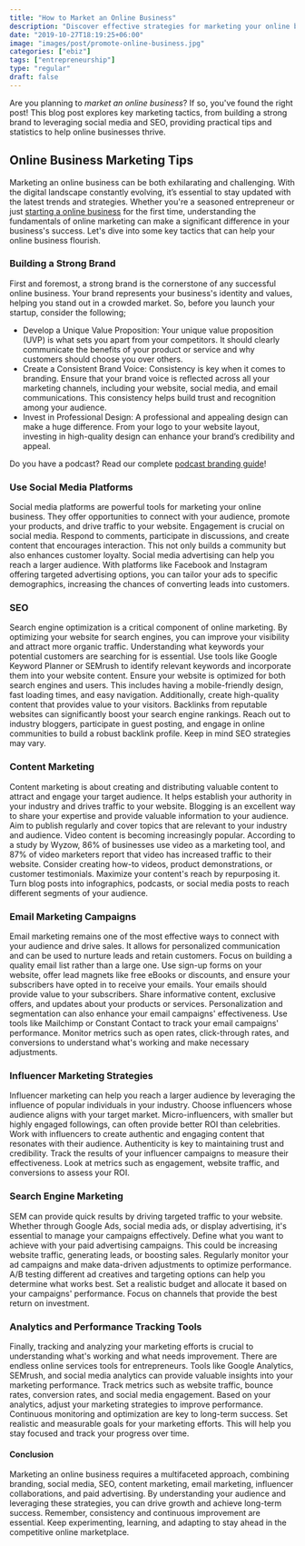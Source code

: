 ```yaml
---
title: "How to Market an Online Business"
description: "Discover effective strategies for marketing your online business and driving growth through branding, social media, SEO, and more."
date: "2019-10-27T18:19:25+06:00"
image: "images/post/promote-online-business.jpg"
categories: ["ebiz"]
tags: ["entrepreneurship"]
type: "regular"
draft: false
---
```


Are you planning to _market an online business_? If so, you've found the right post! This blog post explores key marketing tactics, from building a strong brand to leveraging social media and SEO, providing practical tips and statistics to help online businesses thrive.

## Online Business Marketing Tips

Marketing an online business can be both exhilarating and challenging. With the digital landscape constantly evolving, it’s essential to stay updated with the latest trends and strategies. Whether you're a seasoned entrepreneur or just [starting a online business](/blog/how-to-start-an-online-business) for the first time, understanding the fundamentals of online marketing can make a significant difference in your business's success. Let's dive into some key tactics that can help your online business flourish.

### Building a Strong Brand

First and foremost, a strong brand is the cornerstone of any successful online business. Your brand represents your business's identity and values, helping you stand out in a crowded market. So, before you launch your startup, consider the following;

- Develop a Unique Value Proposition: Your unique value proposition (UVP) is what sets you apart from your competitors. It should clearly communicate the benefits of your product or service and why customers should choose you over others.
- Create a Consistent Brand Voice: Consistency is key when it comes to branding. Ensure that your brand voice is reflected across all your marketing channels, including your website, social media, and email communications. This consistency helps build trust and recognition among your audience.
- Invest in Professional Design: A professional and appealing design can make a huge difference. From your logo to your website layout, investing in high-quality design can enhance your brand’s credibility and appeal.

Do you have a podcast? Read our complete [podcast branding guide](/blog/podcaster-brand-building)!

### Use Social Media Platforms

Social media platforms are powerful tools for marketing your online business. They offer opportunities to connect with your audience, promote your products, and drive traffic to your website. Engagement is crucial on social media. Respond to comments, participate in discussions, and create content that encourages interaction. This not only builds a community but also enhances customer loyalty. Social media advertising can help you reach a larger audience. With platforms like Facebook and Instagram offering targeted advertising options, you can tailor your ads to specific demographics, increasing the chances of converting leads into customers.

### SEO

Search engine optimization is a critical component of online marketing. By optimizing your website for search engines, you can improve your visibility and attract more organic traffic. Understanding what keywords your potential customers are searching for is essential. Use tools like Google Keyword Planner or SEMrush to identify relevant keywords and incorporate them into your website content. Ensure your website is optimized for both search engines and users. This includes having a mobile-friendly design, fast loading times, and easy navigation. Additionally, create high-quality content that provides value to your visitors. Backlinks from reputable websites can significantly boost your search engine rankings. Reach out to industry bloggers, participate in guest posting, and engage in online communities to build a robust backlink profile. Keep in mind SEO strategies may vary.

### Content Marketing

Content marketing is about creating and distributing valuable content to attract and engage your target audience. It helps establish your authority in your industry and drives traffic to your website. Blogging is an excellent way to share your expertise and provide valuable information to your audience. Aim to publish regularly and cover topics that are relevant to your industry and audience. Video content is becoming increasingly popular. According to a study by Wyzow, 86% of businesses use video as a marketing tool, and 87% of video marketers report that video has increased traffic to their website. Consider creating how-to videos, product demonstrations, or customer testimonials. Maximize your content's reach by repurposing it. Turn blog posts into infographics, podcasts, or social media posts to reach different segments of your audience.

### Email Marketing Campaigns

Email marketing remains one of the most effective ways to connect with your audience and drive sales. It allows for personalized communication and can be used to nurture leads and retain customers. Focus on building a quality email list rather than a large one. Use sign-up forms on your website, offer lead magnets like free eBooks or discounts, and ensure your subscribers have opted in to receive your emails. Your emails should provide value to your subscribers. Share informative content, exclusive offers, and updates about your products or services. Personalization and segmentation can also enhance your email campaigns' effectiveness. Use tools like Mailchimp or Constant Contact to track your email campaigns' performance. Monitor metrics such as open rates, click-through rates, and conversions to understand what's working and make necessary adjustments.

### Influencer Marketing Strategies

Influencer marketing can help you reach a larger audience by leveraging the influence of popular individuals in your industry. Choose influencers whose audience aligns with your target market. Micro-influencers, with smaller but highly engaged followings, can often provide better ROI than celebrities. Work with influencers to create authentic and engaging content that resonates with their audience. Authenticity is key to maintaining trust and credibility. Track the results of your influencer campaigns to measure their effectiveness. Look at metrics such as engagement, website traffic, and conversions to assess your ROI.

### Search Engine Marketing

SEM can provide quick results by driving targeted traffic to your website. Whether through Google Ads, social media ads, or display advertising, it's essential to manage your campaigns effectively. Define what you want to achieve with your paid advertising campaigns. This could be increasing website traffic, generating leads, or boosting sales. Regularly monitor your ad campaigns and make data-driven adjustments to optimize performance. A/B testing different ad creatives and targeting options can help you determine what works best. Set a realistic budget and allocate it based on your campaigns' performance. Focus on channels that provide the best return on investment.

### Analytics and Performance Tracking Tools

Finally, tracking and analyzing your marketing efforts is crucial to understanding what's working and what needs improvement. There are endless online services tools for entrepreneurs. Tools like Google Analytics, SEMrush, and social media analytics can provide valuable insights into your marketing performance. Track metrics such as website traffic, bounce rates, conversion rates, and social media engagement. Based on your analytics, adjust your marketing strategies to improve performance. Continuous monitoring and optimization are key to long-term success. Set realistic and measurable goals for your marketing efforts. This will help you stay focused and track your progress over time.

#### Conclusion

Marketing an online business requires a multifaceted approach, combining branding, social media, SEO, content marketing, email marketing, influencer collaborations, and paid advertising. By understanding your audience and leveraging these strategies, you can drive growth and achieve long-term success. Remember, consistency and continuous improvement are essential. Keep experimenting, learning, and adapting to stay ahead in the competitive online marketplace.
